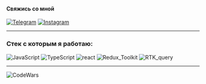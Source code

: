 #### Свяжись со мной

[![Telegram](https://img.shields.io/badge/Telegram-111111?style=for-the-badge&logo=telegram)](https://t.me/vomrass)
[![Instagram](https://img.shields.io/badge/Instagram-111111?style=for-the-badge&logo=instagram)](https://www.instagram.com/rasvom/)


---

### Стек с которым я работаю:

![JavaScript](https://img.shields.io/badge/JavaScript-111111?style=for-the-badge&logo=JavaScript)
![TypeScript](https://img.shields.io/badge/TypeScript-111111?style=for-the-badge&logo=TypeScript)
![react](https://img.shields.io/badge/react-111111?style=for-the-badge&logo=React)
![Redux_Toolkit](https://img.shields.io/badge/Redux_Toolkit-111111?style=for-the-badge&logo=Redux)
![RTK_query](https://img.shields.io/badge/RTK_query-111111?style=for-the-badge&logo=Redux)

---

![CodeWars](https://www.codewars.com/users/Rasvom/badges/large)
